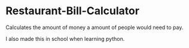 # Restaurant-Bill-Calculator
Calculates the amount of money a amount of people would need to pay.

I also made this in school when learning python.
